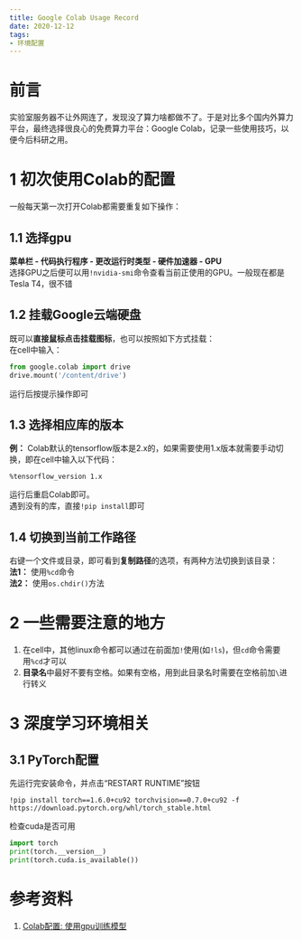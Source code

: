 ```yaml
---
title: Google Colab Usage Record
date: 2020-12-12
tags:
- 环境配置
---
```


# 前言
实验室服务器不让外网连了，发现没了算力啥都做不了。于是对比多个国内外算力平台，最终选择很良心的免费算力平台：Google Colab，记录一些使用技巧，以便今后科研之用。

# 1 初次使用Colab的配置
一般每天第一次打开Colab都需要重复如下操作：

## 1.1 选择gpu
**菜单栏 - 代码执行程序 - 更改运行时类型 - 硬件加速器 - GPU**  
选择GPU之后便可以用```!nvidia-smi```命令查看当前正使用的GPU。一般现在都是Tesla T4，很不错

## 1.2 挂载Google云端硬盘
既可以**直接鼠标点击挂载图标**，也可以按照如下方式挂载：  
在cell中输入：
```python
from google.colab import drive
drive.mount('/content/drive')
```
运行后按提示操作即可

## 1.3 选择相应库的版本
**例：** Colab默认的tensorflow版本是2.x的，如果需要使用1.x版本就需要手动切换，即在cell中输入以下代码：  
```
%tensorflow_version 1.x
```
运行后重启Colab即可。  
遇到没有的库，直接```!pip install```即可

## 1.4 切换到当前工作路径
右键一个文件或目录，即可看到**复制路径**的选项，有两种方法切换到该目录：  
**法1：** 使用```%cd```命令  
**法2：** 使用```os.chdir()```方法  

# 2 一些需要注意的地方
1. 在cell中，其他linux命令都可以通过在前面加```!```使用(如```!ls```)，但```cd```命令需要用```%cd```才可以
2. **目录名**中最好不要有空格。如果有空格，用到此目录名时需要在空格前加```\```进行转义

# 3 深度学习环境相关
## 3.1 PyTorch配置
先运行完安装命令，并点击“RESTART RUNTIME”按钮
```
!pip install torch==1.6.0+cu92 torchvision==0.7.0+cu92 -f https://download.pytorch.org/whl/torch_stable.html
```
检查cuda是否可用
```python
import torch
print(torch.__version__)
print(torch.cuda.is_available())
```

# 参考资料
1. [Colab配置: 使用gpu训练模型](https://blog.csdn.net/Augurlee/article/details/103019181)